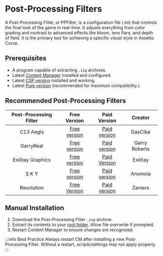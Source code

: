 # Post-Processing Filters
> <Badge type="tip" text="Updated"/>

A Post-Processing Filter, or PPFilter, is a configuration file (.ini) that controls the final look of the game in real-time. It adjusts everything from color grading and contrast to advanced effects like bloom, lens flare, and depth of field. It is the primary tool for achieving a specific visual style in Assetto Corsa.

## Prerequisites
- A program capable of extracting `.zip` archives.
- Latest [Content Manager](../setup/installing-cm) installed and configured.
- Latest [CSP version](../setup/installing-csp) installed and working.
- Latest [Pure version](https://www.patreon.com/c/peterboese/posts) (recommended for maximum compatibility.).

## Recommended Post-Processing Filters

| Post-Processing Filter |                                                            Free Version                                                             |                     Paid Version                      |    Creator    |
| :--------------------: | :---------------------------------------------------------------------------------------------------------------------------------: | :---------------------------------------------------: | :-----------: |
|       C13 Aegis        |          [Free version](https://www.overtake.gg/downloads/c13-aegis-post-processing-filter.59979/version/128260/download)           | [Paid version](https://www.patreon.com/C13Automotive) |    DasCiba    |
|       GarryReal        | [Free version](https://www.overtake.gg/downloads/garryfreev1-0-post-processing-filter-for-pure-gamma.74461/version/133243/download) | [Paid version](https://www.patreon.com/GarryRoberts)  | Garry Roberts |
|   Exilitay Graphics    |                              [Free version](https://www.patreon.com/posts/exilitay-lite-v1-118031337)                               |  [Paid Version](https://www.patreon.com/cw/Exilitay)  |   Exilitay    |
|         S K Y          |                    [Free version](https://www.overtake.gg/downloads/sky-pure-sol.53935/version/128158/download)                     |    [Paid version](https://www.patreon.com/anxmoia)    |    Anxmoia    |
|       Revolution       |                            [Free Version](https://www.overtake.gg/downloads/revolution-pp-filter.74846/)                            |    [Paid version](https://www.patreon.com/zaniers)    |    Zaniers    |

<!--https://www.tablesgenerator.com/markdown_tables# if you would like to modify/add more filters -->

## Manual Installation <Badge type="warning" text="Required"/>

1. Download the Post-Processing Filter `.zip` archive.
2. Extract its contents to your [root folder](/guides/modding/root-folder#find-your-root-folder). Allow file overwrite if prompted.
3. Restart Content Manager to ensure changes are recognized.

:::info Best Practice
Always restart CM after installing a new Post-Processing Filter. Without a restart, scripts/settings may not apply properly.
:::
